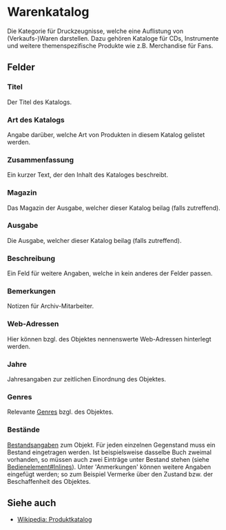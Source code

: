 Warenkatalog
============

Die Kategorie für Druckzeugnisse, welche eine Auflistung von (Verkaufs-)Waren darstellen. Dazu gehören Kataloge für CDs,
Instrumente und weitere themenspezifische Produkte wie z.B. Merchandise für Fans.

## Felder

### Titel

Der Titel des Katalogs.

### Art des Katalogs

Angabe darüber, welche Art von Produkten in diesem Katalog gelistet werden.

### Zusammenfassung

Ein kurzer Text, der den Inhalt des Kataloges beschreibt.

### Magazin

Das Magazin der Ausgabe, welcher dieser Katalog beilag (falls zutreffend).

### Ausgabe

Die Ausgabe, welcher dieser Katalog beilag (falls zutreffend).

### Beschreibung

Ein Feld für weitere Angaben, welche in kein anderes der Felder passen.

### Bemerkungen

Notizen für Archiv-Mitarbeiter.

### Web-Adressen

Hier können bzgl. des Objektes nennenswerte Web-Adressen hinterlegt werden.

### Jahre

Jahresangaben zur zeitlichen Einordnung des Objektes.

### Genres

Relevante [Genres](genre.md "Genre") bzgl. des Objektes.

### Bestände

[Bestandsangaben](bestand.md "Bestand") zum Objekt. Für jeden einzelnen Gegenstand muss ein Bestand eingetragen werden.
Ist beispielsweise dasselbe Buch zweimal vorhanden, so müssen auch zwei Einträge unter Bestand stehen (siehe
[Bedienelement#Inlines](bedienelement.md#inlines "Bedienelement")). Unter 'Anmerkungen' können weitere Angaben eingefügt
werden; so zum Beispiel Vermerke über den Zustand bzw. der Beschaffenheit des Objektes.

## Siehe auch

* [Wikipedia: Produktkatalog](https://de.wikipedia.org/wiki/Produktkatalog)
